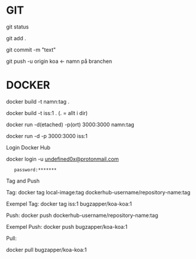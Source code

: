 GIT
==============================
git status

git add .

git commit -m "text"

git push -u origin koa <- namn på branchen


DOCKER
==============================

docker build -t namn:tag .

docker build -t iss:1 . (. = allt i dir)

docker run -d(etached) -p(ort) 3000:3000 namn:tag

docker run -d -p 3000:3000 iss:1 

Login Docker Hub

docker login -u undefined0x@protonmail.com

       password:*******


Tag and Push

Tag: docker tag local-image:tag dockerhub-username/repository-name:tag

Exempel Tag: docker tag iss:1 bugzapper/koa-koa:1

Push: docker push dockerhub-username/repository-name:tag

Exempel Push: docker push bugzapper/koa-koa:1

Pull:

docker pull bugzapper/koa-koa:1
